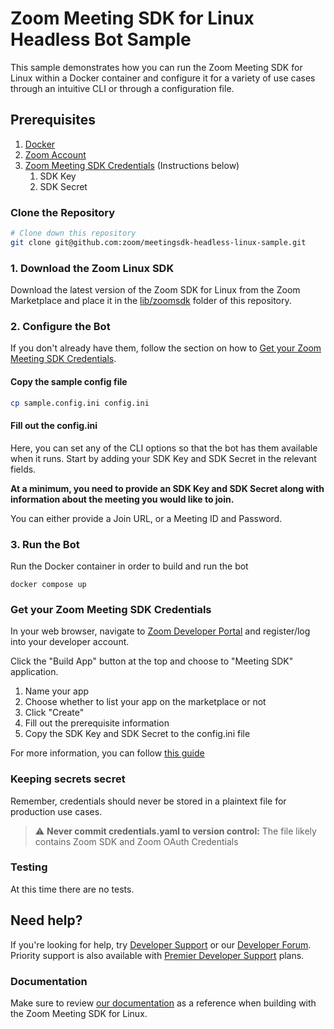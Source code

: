 # Zoom Meeting SDK for Linux Headless Bot Sample

This sample demonstrates how you can run the Zoom Meeting SDK for Linux within a Docker container and configure it for a
variety of use cases through an intuitive CLI or through a configuration file.

## Prerequisites

1. [Docker](https://www.docker.com/)
1. [Zoom Account](https://support.zoom.us/hc/en-us/articles/207278726-Plan-Types-)
1. [Zoom Meeting SDK Credentials](#config:-sdk-credentials) (Instructions below)
    1. SDK Key
    1. SDK Secret

### Clone the Repository

```bash
# Clone down this repository
git clone git@github.com:zoom/meetingsdk-headless-linux-sample.git
```

### 1. Download the Zoom Linux SDK

Download the latest version of the Zoom SDK for Linux from the Zoom Marketplace and place it in
the [lib/zoomsdk](lib/zoomsdk) folder of this repository.

### 2. Configure the Bot

If you don't already have them, follow the section on how
to [Get your Zoom Meeting SDK Credentials](#get-your-zoom-meeting-sdk-credentials).


#### Copy the sample config file

```bash
cp sample.config.ini config.ini
```

#### Fill out the config.ini

Here, you can set any of the CLI options so that the bot has them available when it runs. Start by adding your SDK Key
and SDK Secret in the relevant fields.

**At a minimum, you need to provide an SDK Key and SDK Secret along with information about the meeting you would like to join.**

You can either provide a Join URL, or a Meeting ID and Password.

### 3. Run the Bot

Run the Docker container in order to build and run the bot

```shell
docker compose up
```

### Get your Zoom Meeting SDK Credentials

In your web browser, navigate to [Zoom Developer Portal](https://developers.zoom.us/) and register/log into your
developer account.

Click the "Build App" button at the top and choose to "Meeting SDK" application.

1. Name your app
2. Choose whether to list your app on the marketplace or not
3. Click "Create"
4. Fill out the prerequisite information
5. Copy the SDK Key and SDK Secret to the config.ini file

For more information, you can follow [this guide](https://developers.zoom.us/docs/meeting-sdk/developer-accounts/)

### Keeping secrets secret

Remember, credentials should never be stored in a plaintext file for production use cases.

> :warning: **Never commit credentials.yaml to version control:** The file likely contains Zoom SDK and Zoom OAuth
> Credentials

### Testing

At this time there are no tests.

## Need help?

If you're looking for help, try [Developer Support](https://devsupport.zoom.us) or
our [Developer Forum](https://devforum.zoom.us). Priority support is also available
with [Premier Developer Support](https://zoom.us/docs/en-us/developer-support-plans.html) plans.

### Documentation

Make sure to review [our documentation](https://developers.zoom.us/docs/meeting-sdk/linux/) as a reference when building
with the Zoom Meeting SDK for Linux.